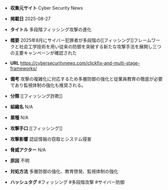 - **収集元サイト**
Cyber Security News

- **掲載日**
2025-08-27

- **タイトル**
多段階フィッシング攻撃の進化

- **概要**
2025年8月にサイバー犯罪者が多段階の[[フィッシング]]フレームワークと社会工学技術を用い従来の防御を突破する新たな攻撃手法を展開し三つの主要キャンペーンが確認された

- **URL**
https://cybersecuritynews.com/clickfix-and-multi-stage-frameworks/

- **備考**
攻撃の複雑化に対応するため多層防御の強化と従業員教育の徹底が必要であり監視体制の強化も推奨される。

- **分類**
[[フィッシング詐欺]]

- **組織名**
N/A

- **業種**
N/A

- **攻撃手口**
[[フィッシング]]

- **攻撃影響**
認証情報の窃取とシステム侵害

- **脅威アクター**
N/A

- **原因**
不明

- **対処方法**
多層防御の強化、教育啓発、監視体制の強化

- **ハッシュタグ**
#フィッシング #多段階攻撃 #サイバー防御

